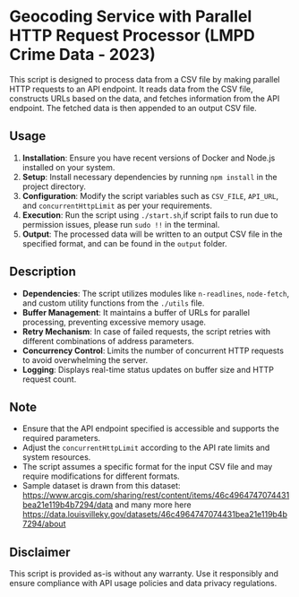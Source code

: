 # Geocoding Service with Parallel HTTP Request Processor (LMPD Crime Data - 2023)

This script is designed to process data from a CSV file by making parallel HTTP requests to an API endpoint. It reads data from the CSV file, constructs URLs based on the data, and fetches information from the API endpoint. The fetched data is then appended to an output CSV file.

## Usage

1. **Installation**: Ensure you have recent versions of Docker and Node.js installed on your system.
2. **Setup**: Install necessary dependencies by running `npm install` in the project directory.
3. **Configuration**: Modify the script variables such as `CSV_FILE`, `API_URL`, and `concurrentHttpLimit` as per your requirements.
4. **Execution**: Run the script using `./start.sh`,if script fails to run due to permission issues, please run `sudo !!` in the terminal.
5. **Output**: The processed data will be written to an output CSV file in the specified format, and can be found in the `output` folder.

## Description

- **Dependencies**: The script utilizes modules like `n-readlines`, `node-fetch`, and custom utility functions from the `./utils` file.
- **Buffer Management**: It maintains a buffer of URLs for parallel processing, preventing excessive memory usage.
- **Retry Mechanism**: In case of failed requests, the script retries with different combinations of address parameters.
- **Concurrency Control**: Limits the number of concurrent HTTP requests to avoid overwhelming the server.
- **Logging**: Displays real-time status updates on buffer size and HTTP request count.

## Note

- Ensure that the API endpoint specified is accessible and supports the required parameters.
- Adjust the `concurrentHttpLimit` according to the API rate limits and system resources.
- The script assumes a specific format for the input CSV file and may require modifications for different formats.
- Sample dataset is drawn from this dataset: https://www.arcgis.com/sharing/rest/content/items/46c4964747074431bea21e119b4b7294/data and many more here https://data.louisvilleky.gov/datasets/46c4964747074431bea21e119b4b7294/about

## Disclaimer

This script is provided as-is without any warranty. Use it responsibly and ensure compliance with API usage policies and data privacy regulations.
